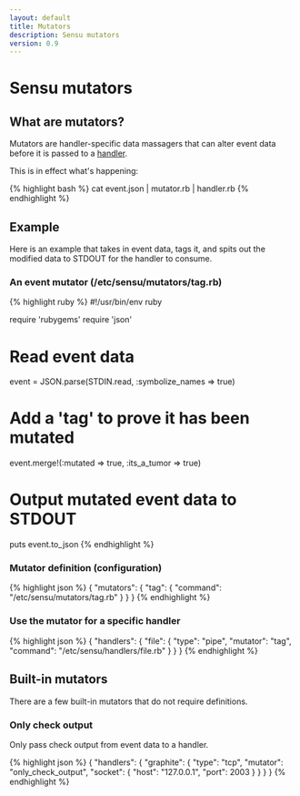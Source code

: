 ```yaml
---
layout: default
title: Mutators
description: Sensu mutators
version: 0.9
---
```


# Sensu mutators

## What are mutators?
Mutators are handler-specific data massagers that can alter event data before it is passed to a [handler](Handlers).

This is in effect what's happening:

{% highlight bash %}
cat event.json | mutator.rb | handler.rb
{% endhighlight %}

## Example
Here is an example that takes in event data, tags it, and spits out the modified data to STDOUT for the handler to consume.

### An event mutator (/etc/sensu/mutators/tag.rb)

{% highlight ruby %}
#!/usr/bin/env ruby

require 'rubygems'
require 'json'

# Read event data
event = JSON.parse(STDIN.read, :symbolize_names => true)
# Add a 'tag' to prove it has been mutated
event.merge!(:mutated => true, :its_a_tumor => true)
# Output mutated event data to STDOUT
puts event.to_json
{% endhighlight %}

### Mutator definition (configuration)

{% highlight json %}
{
  "mutators": {
    "tag": {
      "command": "/etc/sensu/mutators/tag.rb"
    }
  }
}
{% endhighlight %}

### Use the mutator for a specific handler

{% highlight json %}
{
  "handlers": {
    "file": {
      "type": "pipe",
      "mutator": "tag",
      "command": "/etc/sensu/handlers/file.rb"
    }
  }
}
{% endhighlight %}

## Built-in mutators
There are a few built-in mutators that do not require definitions.

### Only check output
Only pass check output from event data to a handler.

{% highlight json %}
{
  "handlers": {
    "graphite": {
      "type": "tcp",
      "mutator": "only_check_output",
      "socket": {
        "host": "127.0.0.1",
        "port": 2003
      }
    }
  }
}
{% endhighlight %}

